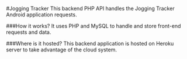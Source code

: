 #Jogging Tracker
This backend PHP API handles the Jogging Tracker Android application requests. 

###How it works?
It uses PHP and MySQL to handle and store front-end requests and data.


###Where is it hosted?
This backend application is hosted on Heroku server to take advantage of the cloud system. 

